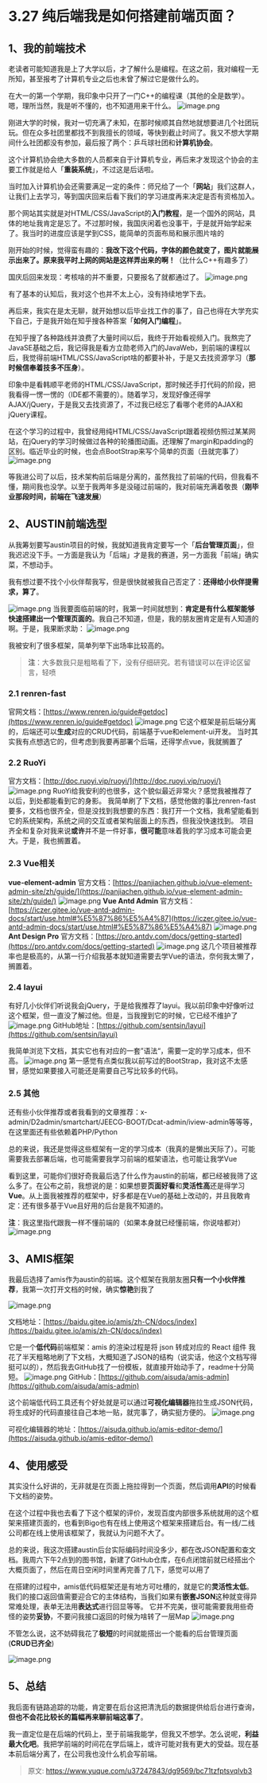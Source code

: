# 3.27 纯后端我是如何搭建前端页面？


## 1、我的前端技术

老读者可能知道我是上了大学以后，才了解什么是编程。在这之前，我对编程一无所知，甚至报考了计算机专业之后也未曾了解过它是做什么的。

在大一的第一个学期，我印象中只开了一门C++的编程课（其他的全是数学）。嗯，理所当然，我是听不懂的，也不知道用来干什么。
![image.png](./img/kwD30-CcFRKBUKrl/1649685402118-ff4a7fec-2ca1-4e53-a90c-ffa368a7b3f6-310757.png)

刚进大学的时候，我对一切充满了未知，在那时候顺其自然地就想要进几个社团玩玩。但在众多社团里都找不到我擅长的领域，等快到截止时间了。我又不想大学期间什么社团都没有参加，最后报了两个：乒乓球社团和**计算机协会**。

这个计算机协会绝大多数的人员都来自于计算机专业，再后来才发现这个协会的主要工作就是给人「**重装系统**」，不过这是后话啦。

当时加入计算机协会还需要满足一定的条件：师兄给了一个「**网站**」我们这群人，让我们上去学习，等到国庆回来后看下我们的学习进度再来决定是否有资格加入。

那个网站其实就是对HTML/CSS/JavaScript的**入门教程**，是一个国外的网站，具体的地址我肯定是忘了。不过那时候，我国庆闲着也没事干，于是就开始学起来了。我当时的进度应该是学到CSS，能简单的页面布局和展示图片啥的

刚开始的时候，觉得蛮有趣的：**我改下这个代码，字体的颜色就变了，图片就能展示出来了。原来我平时上网的网站是这样弄出来的啊！**（比什么C++有趣多了）

国庆后回来发现：考核啥的并不重要，只要报名了就都通过了。
![image.png](./img/kwD30-CcFRKBUKrl/1649685402162-d3951a6b-8fb0-4fbd-a08e-ef99882a9f9c-662022.png)

有了基本的认知后，我对这个也并不太上心，没有持续地学下去。

再后来，我实在是太无聊，就开始想以后毕业找工作的事了，自己也得在大学充实下自己，于是我开始在知乎搜各种答案「**如何入门编程**」。

在知乎搜了各种路线并浪费了大量时间以后，我终于开始看视频入门。我熬完了JavaSE基础之后，我记得我是看方立勋老师入门的JavaWeb，到前端的课程以后，我觉得前端HTML/CSS/JavaScript啥的都要补补，于是又去找资源学习（**那时候信奉着技多不压身**）。

印象中是看韩顺平老师的HTML/CSS/JavaScript，那时候还手打代码的阶段，把我看得一愣一愣的（IDE都不需要的）。随着学习，发现好像还得学AJAX/jQuery，于是我又去找资源了，不过我已经忘了看哪个老师的AJAX和jQuery课程。

在这个学习的过程中，我曾经用纯HTML/CSS/JavaScript跟着视频仿照过某某网站，在jQuery的学习时候做过各种的轮播图动画。还理解了margin和padding的区别。临近毕业的时候，也会点BootStrap来写个简单的页面（丑就完事了）
![image.png](./img/kwD30-CcFRKBUKrl/1649685402239-f76d6086-daae-4ac3-bba2-c8d6c41be3a9-936126.png)

等我进公司了以后，技术架构前后端是分离的，虽然我拉了前端的代码，但我看不懂，期间我也没学。以至于我两年多是没碰过前端的，我对前端充满着敬畏（**刚毕业那段时间，前端在飞速发展**）


## 2、AUSTIN前端选型

从我筹划要写austin项目的时候，我就知道我肯定要写一个「**后台管理页面**」，但我迟迟没下手。一方面是我认为「后端」才是我的赛道，另一方面我「前端」确实菜，不想动手。

我有想过要不找个小伙伴帮我写，但是很快就被我自己否定了：**还得给小伙伴提需求，算了**。

![image.png](./img/kwD30-CcFRKBUKrl/1649685402247-073b3641-8125-4ae2-9813-3082dc996c19-669863.png)
当我要面临前端的时，我第一时间就想到：**肯定是有什么框架能够快速搭建出一个管理页面的**。我自己不知道，但是，我的朋友圈肯定是有人知道的啊。于是，我果断求助：
![image.png](./img/kwD30-CcFRKBUKrl/1649685402397-ce11dbd0-37af-4a20-8ef5-bbcdd808832a-719904.png)

我被安利了很多框架，简单列举下出场率比较高的。

> **注**：大多数我只是粗略看了下，没有仔细研究。若有错误可以在评论区留言，轻喷


### 2.1 renren-fast

官网文档：[https://www.renren.io/guide#getdoc](https://www.renren.io/guide#getdoc)
![image.png](./img/kwD30-CcFRKBUKrl/1649685402980-27b7d8b1-a080-4b79-ba76-ae1de23ac349-575315.png)
它这个框架是前后端分离的，后端还可以**生成**对应的CRUD代码，前端基于vue和element-ui开发。
当时其实我有点想选它的，但考虑到我要再部署个后端，还得学点vue，我就搁置了

### 2.2 RuoYi

官方文档：[http://doc.ruoyi.vip/ruoyi/](http://doc.ruoyi.vip/ruoyi/)
![image.png](./img/kwD30-CcFRKBUKrl/1649685403421-930e4fbf-0db2-400e-b45f-4a9114d979f2-475074.png)
RuoYi给我安利的也很多，这个貌似最近非常火？感觉我被推荐了以后，到处都能看到它的身影。
我简单刷了下文档，感觉他做的事比renren-fast要多，文档也很齐全，但是没找到我想要的东西：我打开一个文档，我希望能看到它的系统架构，系统之间的交互或者架构层面上的东西，但我没快速找到。
项目齐全和复杂对我来说**或许**并不是一件好事，**很可能**意味着我的学习成本可能会更大。于是，我也搁置着。


### 2.3 Vue相关

**vue-element-admin**
官方文档：[https://panjiachen.github.io/vue-element-admin-site/zh/guide/](https://panjiachen.github.io/vue-element-admin-site/zh/guide/)
![image.png](./img/kwD30-CcFRKBUKrl/1649685403683-516ce1ec-a936-40a3-a438-d45dbdfdd549-963742.png)
**Vue Antd Admin**
官方文档：[https://iczer.gitee.io/vue-antd-admin-docs/start/use.html#%E5%87%86%E5%A4%87](https://iczer.gitee.io/vue-antd-admin-docs/start/use.html#%E5%87%86%E5%A4%87)
![image.png](./img/kwD30-CcFRKBUKrl/1649685403533-3adb5b33-c23c-42dd-b407-82b924948ded-806206.png)
**Ant Design Pro**
官方文档：[https://pro.antdv.com/docs/getting-started](https://pro.antdv.com/docs/getting-started)
![image.png](./img/kwD30-CcFRKBUKrl/1649685403855-99be6dbb-7be8-4f0c-929f-2882fe6922e2-698103.png)
这几个项目被推荐率也是极高的，从第一行介绍我基本就知道需要去学Vue的语法，奈何我太懒了，搁置着。

### 2.4 layui

有好几小伙伴们听说我会jQuery，于是给我推荐了layui。我以前印象中好像听过这个框架，但一直没了解过他。但是，当我搜到它的时候，它已经不维护了
![image.png](./img/kwD30-CcFRKBUKrl/1649685405556-6f4ccd34-5b70-43f8-953e-ce71bf9c0453-710736.png)
GitHub地址：[https://github.com/sentsin/layui](https://github.com/sentsin/layui)

我简单浏览下文档，其实它也有对应的一套”语法“，需要一定的学习成本，但不高。
![image.png](./img/kwD30-CcFRKBUKrl/1649685405289-5899a046-9307-41bc-9ad5-8c35d00b8d4d-254149.png)
第一感觉有点类似我以前写过的BootStrap，我对这不太感冒，感觉如果要接入可能还是需要自己写比较多的代码。

### 2.5 其他

还有些小伙伴推荐或者我看到的文章推荐：x-admin/D2admin/smartchart/JEECG-BOOT/Dcat-admin/iview-admin等等等，在这里面还有些依赖着PHP/Python

总的来说，我还是觉得这些框架有一定的学习成本（我真的是懒出天际了）。可能需要我去部署后端，也可能需要我学习前端的框架语法，也可能让我学Vue

看到这里，可能你们很好奇我最后选了什么作为austin的前端，都已经被我筛了这么多了。在公布之前，我想说的是：如果想要**页面好看**和**灵活性高**还是得学习**Vue**。从上面我被推荐的框架中，好多都是在Vue的基础上改动的，并且我敢肯定：还有很多基于Vue且好用的后台是我不知道的。

**注**：我这里指代跟我一样不懂前端的（如果本身就已经懂前端，你说啥都对）
![image.png](./img/kwD30-CcFRKBUKrl/1649685405020-e0541639-738a-4040-9a6b-1749f6a9f452-550485.png)

## 3、AMIS框架

我最后选择了amis作为austin的前端。这个框架在我朋友圈**只有一个小伙伴推荐**，我第一次打开文档的时候，确实**惊艳**到我了

![image.png](./img/kwD30-CcFRKBUKrl/1649685405583-4ffb9d27-2b6f-4373-84a7-ee24866f43a4-522609.png)

文档地址：[https://baidu.gitee.io/amis/zh-CN/docs/index](https://baidu.gitee.io/amis/zh-CN/docs/index)

它是一个**低代码**前端框架：amis 的渲染过程是将 json 转成对应的 React 组件
我花了半天粗略地刷了下文档，大概知道了JSON的结构（说实话，他这个文档写得挺可以的），然后我去GitHub找了一份模板，就直接开始动手了，readme十分简短。
![image.png](./img/kwD30-CcFRKBUKrl/1649685405649-66bb969b-e8a7-4854-be88-d5da90592dfb-279608.png)
GitHub：[https://github.com/aisuda/amis-admin](https://github.com/aisuda/amis-admin)

这个前端低代码工具还有个好处就是可以通过**可视化编辑器**拖拉生成JSON代码，将生成好的代码直接往自己本地一贴，就完事了，确实挺方便的。
![image.png](./img/kwD30-CcFRKBUKrl/1649685406013-333fe1d3-13c1-4709-9b31-a93032b96286-095477.png)

可视化编辑器的地址：[https://aisuda.github.io/amis-editor-demo/](https://aisuda.github.io/amis-editor-demo/)

## 4、使用感受

其实没什么好讲的，无非就是在页面上拖拉得到一个页面，然后调用**API**的时候看下文档的姿势。

在这个过程中我也去看了下这个框架的评价，发现百度内部很多系统就用的这个框架来搭建页面的，也看到Bigo也有在线上使用这个框架来搭建后台。有一线/二线公司都在线上使用该框架了，我就认为问题不大了。

总的来说，我这次搭建austin后台实际编码时间没多少，都在改JSON配置和查文档。我周六下午2点到的图书馆，新建了GitHub仓库，在6点闭馆前就已经搭出个大概页面了，然后在周日空闲时间里再完善了几下，感觉可以用了

在搭建的过程中，amis低代码框架还是有地方可吐槽的，就是它的**灵活性太低**。我们的接口返回值需要迎合它的主体结构，当我们如果有**嵌套JSON**这种就变得异常难处理，表单无法用**表达式**进行回显等等。
它并不完美，很可能需要我用些奇怪的姿势**妥协**，不要问我接口返回的时候为啥转了一层Map
![image.png](./img/kwD30-CcFRKBUKrl/1649685408745-e9e5a2fd-16a1-42aa-aeb8-2721c9a17baa-931825.png)

不管怎么说，这不妨碍我花了**极短**的时间就能搭出一个能看的后台管理页面(**CRUD已齐全**)

![image.png](./img/kwD30-CcFRKBUKrl/1649685409571-4d2c390d-3afe-422d-aefe-f6711163f3c5-535437.png)

## 5、总结

我后面有链路追踪的功能，肯定要在后台这把清洗后的数据提供给后台进行查询，**但也不会花比较长的篇幅再来聊前端这事了**。

我一直定位是在后端的代码上，至于前端我能学，但我又不想学。怎么说呢，**利益最大化吧**。我把学前端的时间花在学后端上，或许可能对我有更大的受益。现在基本前后端分离了，在公司我也没什么机会写前端。


> 原文: <https://www.yuque.com/u37247843/dg9569/bc71tzfptsvqlvb3>